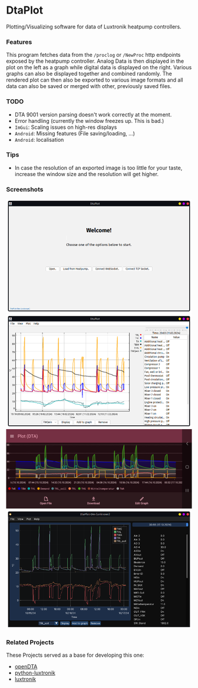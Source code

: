 # DtaPlot

Plotting/Visualizing software for data of 
Luxtronik heatpump controllers.

### Features

This program fetches data from the `/proclog` or `/NewProc` http endpoints
exposed by the heatpump controller.
Analog Data is then displayed in the plot on the left as a graph
while digital data is displayed on the right. Various
graphs can also be displayed together and combined randomly.
The rendered plot can then also be exported to various image
formats and all data can also be saved or merged with other,
previously saved files.

### TODO

- DTA 9001 version parsing doesn't work correctly at the moment.
- Error handling (currently the window freezes up. This is bad.)
- `ImGui`: Scaling issues on high-res displays
- `Android`: Missing features (File saving/loading, ...)
- `Android`: localisation

### Tips

- In case the resolution of an exported image is too little
for your taste, increase the window size and the resolution will get
higher.

### Screenshots

![Screenshot of the Welcome Page (Swing Module)](assets/welcome.png)
![Screenshot of displayed graphs (Swing Module)](assets/graphs.png)
![Screenshot of displayed graphs (Android Module)](assets/graphs_android.png)
![Screenshot of displayed graphs (Dear ImGui Module)](assets/graphs_imgui.png)


### Related Projects

These Projects served as a base for developing this one:

- [openDTA](https://sourceforge.net/projects/opendta/)
- [python-luxtronik](https://github.com/Bouni/python-luxtronik/)
- [luxtronik](https://github.com/Bouni/luxtronik)
